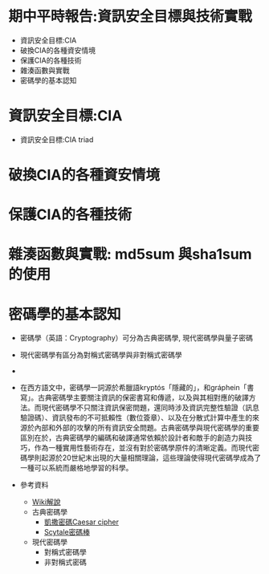 # 期中平時報告:資訊安全目標與技術實戰
- 資訊安全目標:CIA
- 破換CIA的各種資安情境
- 保護CIA的各種技術
- 雜湊函數與實戰
- 密碼學的基本認知

# 資訊安全目標:CIA
- 資訊安全目標:CIA triad
# 破換CIA的各種資安情境
# 保護CIA的各種技術
# 雜湊函數與實戰: md5sum 與sha1sum的使用

# 密碼學的基本認知
- 密碼學（英語：Cryptography）可分為古典密碼學, 現代密碼學與量子密碼
- 現代密碼學有區分為對稱式密碼學與非對稱式密碼學
- 
- 在西方語文中，密碼學一詞源於希臘語kryptós「隱藏的」，和gráphein「書寫」。古典密碼學主要關注資訊的保密書寫和傳遞，以及與其相對應的破譯方法。而現代密碼學不只關注資訊保密問題，還同時涉及資訊完整性驗證（訊息驗證碼）、資訊發布的不可抵賴性（數位簽章）、以及在分散式計算中產生的來源於內部和外部的攻擊的所有資訊安全問題。古典密碼學與現代密碼學的重要區別在於，古典密碼學的編碼和破譯通常依賴於設計者和敵手的創造力與技巧，作為一種實用性藝術存在，並沒有對於密碼學原件的清晰定義。而現代密碼學則起源於20世紀末出現的大量相關理論，這些理論使得現代密碼學成為了一種可以系統而嚴格地學習的科學。

- 參考資料
  - [Wiki解說](https://zh.wikipedia.org/wiki/%E5%AF%86%E7%A0%81%E5%AD%A6) 
  - 古典密碼學
    - [凱撒密碼Caesar cipher](https://zh.wikipedia.org/zh-tw/%E5%87%B1%E6%92%92%E5%AF%86%E7%A2%BC)
    - [Scytale密碼棒](https://zh.wikipedia.org/wiki/%E5%AF%86%E7%A2%BC%E6%A3%92)
  - 現代密碼學
    - 對稱式密碼學
    - 非對稱式密碼
